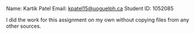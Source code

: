 Name: Kartik Patel
Email: kpatel15@uoguelph.ca
Student ID: 1052085

I did the work for this assignment on my own without copying files from any other sources.